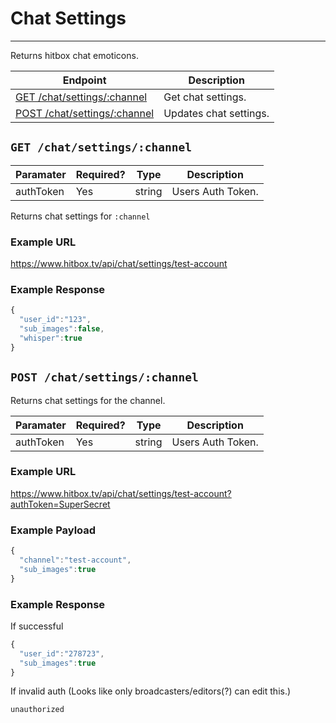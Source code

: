 # Chat Settings
***

Returns hitbox chat emoticons.

| Endpoint | Description |
| ---- | --------------- |
| [GET /chat/settings/:channel](/chat/settings.md#get-chatsettingschannel) | Get chat settings. |
| [POST /chat/settings/:channel](/chat/settings.md#post-chatsettingschannel) | Updates chat settings. |


## `GET /chat/settings/:channel`

| Paramater | Required? | Type | Description |
| ---- | ----- | ---- | ----- |
| authToken | Yes | string | Users Auth Token. | 

Returns chat settings for `:channel`

### Example URL

https://www.hitbox.tv/api/chat/settings/test-account

### Example Response 

```javascript
{
  "user_id":"123",
  "sub_images":false,
  "whisper":true
}
```

## `POST /chat/settings/:channel`

Returns chat settings for the channel.

| Paramater | Required? | Type | Description |
| ---- | ----- | ---- | ----- |
| authToken | Yes | string | Users Auth Token. | 

### Example URL

https://www.hitbox.tv/api/chat/settings/test-account?authToken=SuperSecret

### Example Payload 

```javascript
{
  "channel":"test-account",
  "sub_images":true
}
```

### Example Response
If successful

```javascript
{
  "user_id":"278723",
  "sub_images":true
}
```

If invalid auth (Looks like only broadcasters/editors(?) can edit this.)

```javascript
unauthorized
```
